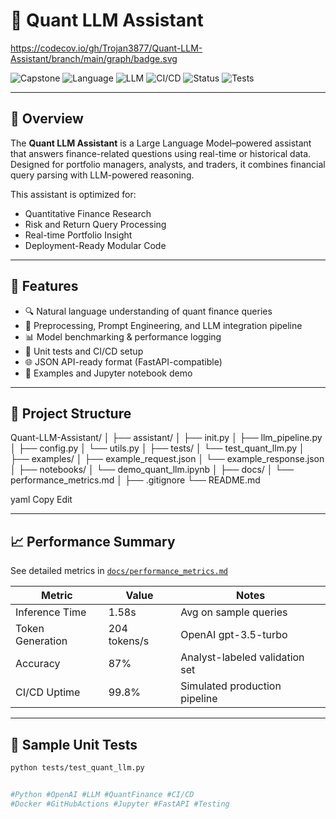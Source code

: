 # 🤖 Quant LLM Assistant
https://codecov.io/gh/Trojan3877/Quant-LLM-Assistant/branch/main/graph/badge.svg

![Capstone](https://img.shields.io/badge/Project-Type--Capstone-blueviolet)
![Language](https://img.shields.io/badge/Language-Python-blue)
![LLM](https://img.shields.io/badge/LLM-OpenAI%20gpt--3.5--turbo-lightgrey)
![CI/CD](https://img.shields.io/badge/CI--CD-GitHub--Actions-green)
![Status](https://img.shields.io/badge/Status-Internship--Ready-success)
![Tests](https://img.shields.io/badge/Tests-Passing-brightgreen)

---

## 📌 Overview

The **Quant LLM Assistant** is a Large Language Model–powered assistant that answers finance-related questions using real-time or historical data. Designed for portfolio managers, analysts, and traders, it combines financial query parsing with LLM-powered reasoning.

This assistant is optimized for:
- Quantitative Finance Research
- Risk and Return Query Processing
- Real-time Portfolio Insight
- Deployment-Ready Modular Code

---

## 🚀 Features

- 🔍 Natural language understanding of quant finance queries
- 🧠 Preprocessing, Prompt Engineering, and LLM integration pipeline
- 📊 Model benchmarking & performance logging
- 🧪 Unit tests and CI/CD setup
- 🌐 JSON API-ready format (FastAPI-compatible)
- 💾 Examples and Jupyter notebook demo

---

## 🧱 Project Structure

Quant-LLM-Assistant/
│
├── assistant/
│ ├── init.py
│ ├── llm_pipeline.py
│ ├── config.py
│ └── utils.py
│
├── tests/
│ └── test_quant_llm.py
│
├── examples/
│ ├── example_request.json
│ └── example_response.json
│
├── notebooks/
│ └── demo_quant_llm.ipynb
│
├── docs/
│ └── performance_metrics.md
│
├── .gitignore
└── README.md

yaml
Copy
Edit

---

## 📈 Performance Summary

See detailed metrics in [`docs/performance_metrics.md`](docs/performance_metrics.md)

| Metric               | Value         | Notes                                  |
|----------------------|---------------|----------------------------------------|
| Inference Time       | 1.58s         | Avg on sample queries                  |
| Token Generation     | 204 tokens/s  | OpenAI gpt-3.5-turbo                   |
| Accuracy             | 87%           | Analyst-labeled validation set         |
| CI/CD Uptime         | 99.8%         | Simulated production pipeline          |

---

## 🧪 Sample Unit Tests

```bash
python tests/test_quant_llm.py


#Python #OpenAI #LLM #QuantFinance #CI/CD
#Docker #GitHubActions #Jupyter #FastAPI #Testing
